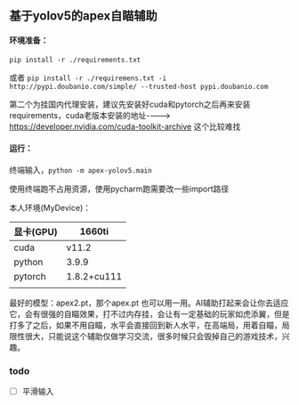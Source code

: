 ## 基于yolov5的apex自瞄辅助

#### 环境准备：

 `pip install -r ./requirements.txt` 

或者 `pip install -r ./requiremens.txt -i http://pypi.doubanio.com/simple/ --trusted-host pypi.doubanio.com` 

第二个为挂国内代理安装，建议先安装好cuda和pytorch之后再来安装requirements，cuda老版本安装的地址----> https://developer.nvidia.com/cuda-toolkit-archive 这个比较难找

#### 运行：

终端输入，`python -m apex-yolov5.main` 

使用终端跑不占用资源，使用pycharm跑需要改一些import路径



本人环境(MyDevice)：

| 显卡(GPU) | 1660ti      |
| ------- | ----------- |
| cuda    | v11.2       |
| python  | 3.9.9       |
| pytorch | 1.8.2+cu111 |
|         |             |

最好的模型：apex2.pt，那个apex.pt 也可以用一用。AI辅助打起来会让你去适应它，会有很强的自瞄效果，打不过内存挂，会让有一定基础的玩家如虎添翼，但是打多了之后，如果不用自瞄，水平会直接回到新人水平，在高端局，用着自瞄，局限性很大，只能说这个辅助仅做学习交流，很多时候只会毁掉自己的游戏技术，兴趣。



### todo

- [ ] 平滑输入


